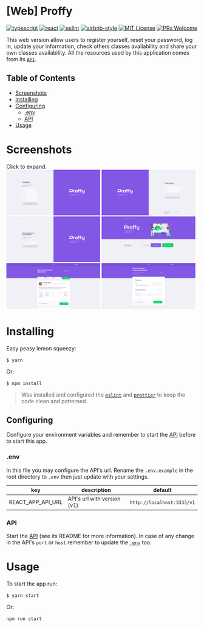 # [Web] Proffy
[![typescript](https://img.shields.io/badge/typescript-4.9.5-3178c6?style=flat-square&logo=typescript)](https://www.typescriptlang.org/)
[![react](https://img.shields.io/badge/reactjs-16.14.0-61dafb?style=flat-square&logo=react)](https://reactjs.org/)
[![eslint](https://img.shields.io/badge/eslint-8.34.0-4b32c3?style=flat-square&logo=eslint)](https://eslint.org/)
[![airbnb-style](https://flat.badgen.net/badge/style-guide/airbnb/ff5a5f?icon=airbnb)](https://github.com/airbnb/javascript)
[![MIT License](https://img.shields.io/badge/license-MIT-green?style=flat-square)](https://raw.githubusercontent.com/DiegoVictor/proffy-web/main/LICENSE)
[![PRs Welcome](https://img.shields.io/badge/PRs-welcome-brightgreen.svg?style=flat-square)](http://makeapullrequest.com)

This web version allow users to register yourself, reset your password, log in, update your information, check others classes availability and share your own classes availability. All the resources used by this application comes from its [`API`](https://github.com/DiegoVictor/proffy-api).

## Table of Contents
* [Screenshots](#screenshots)
* [Installing](#installing)
* [Configuring](#configuring)
    * [.env](#env)
    * [API](#api)
* [Usage](#usage)

# Screenshots
Click to expand.<br>
<img src="https://raw.githubusercontent.com/DiegoVictor/proffy-web/main/screenshots/register.png" width="49%"/>
<img src="https://raw.githubusercontent.com/DiegoVictor/proffy-web/main/screenshots/login.png" width="49%"/>
<img src="https://raw.githubusercontent.com/DiegoVictor/proffy-web/main/screenshots/forgot.png" width="49%"/>
<img src="https://raw.githubusercontent.com/DiegoVictor/proffy-web/main/screenshots/home.png" width="49%"/>
<img src="https://raw.githubusercontent.com/DiegoVictor/proffy-web/main/screenshots/teachers.png" width="49%"/>
<img src="https://raw.githubusercontent.com/DiegoVictor/proffy-web/main/screenshots/give-classes.png" width="49%"/>

# Installing
Easy peasy lemon squeezy:
```
$ yarn
```
Or:
```
$ npm install
```
> Was installed and configured the [`eslint`](https://eslint.org/) and [`prettier`](https://prettier.io/) to keep the code clean and patterned.

## Configuring
Configure your environment variables and remember to start the [API](https://github.com/DiegoVictor/proffy-api) before to start this app.

### .env
In this file you may configure the API's url. Rename the `.env.example` in the root directory to `.env` then just update with your settings.

key|description|default
---|---|---
REACT_APP_API_URL|API's url with version (v1)|`http://localhost:3333/v1`

### API
Start the [API](https://github.com/DiegoVictor/proffy-api) (see its README for more information). In case of any change in the API's `port` or `host` remember to update the [`.env`](#env) too.

# Usage
To start the app run:
```
$ yarn start
```
Or:
```
npm run start
```
